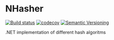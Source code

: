 NHasher
==========
[![Build status](https://ci.appveyor.com/api/projects/status/8odpx6egv89uy2po/branch/master?svg=true)](https://ci.appveyor.com/project/CDuke/nhasher/branch/master)
[![codecov](https://codecov.io/gh/CDuke/NHasher/branch/master/graph/badge.svg)](https://codecov.io/gh/CDuke/NHasher)
[![Semantic Versioning](https://img.shields.io/badge/semver-2.0.0-3D9FE0.svg)](http://semver.org/)

.NET implementation of different hash algoritms